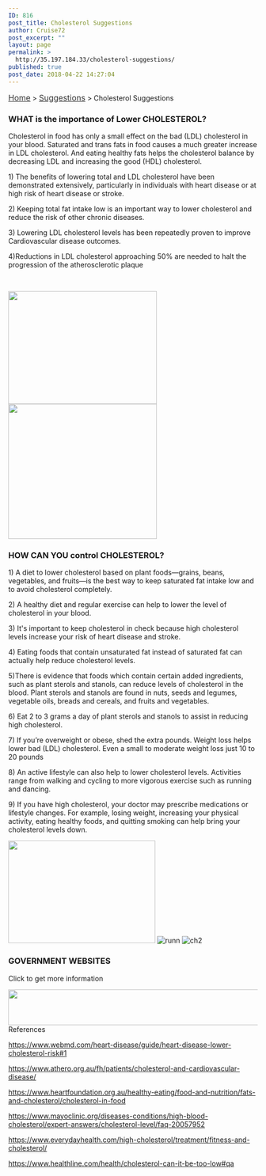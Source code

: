 ```yaml
---
ID: 816
post_title: Cholesterol Suggestions
author: Cruise72
post_excerpt: ""
layout: page
permalink: >
  http://35.197.184.33/cholesterol-suggestions/
published: true
post_date: 2018-04-22 14:27:04
---
```

<p><a style="font-size: 16px; color: #333333;" href="http://www.cvdhelper.tk/">Home</a> &gt; <a style="font-size: 16px; color: #333333;" href="http://www.cvdhelper.tk/suggestions/">Suggestions</a> &gt; Cholesterol Suggestions</p>		
			<h3>WHAT is the importance of Lower CHOLESTEROL?</h3>		
		<p>Cholesterol in food has only a small effect on the bad (LDL) cholesterol in your blood. Saturated and trans fats in food causes a much greater increase in LDL cholesterol. And eating healthy fats helps the cholesterol balance by decreasing LDL and increasing the good (HDL) cholesterol.</p><p>1) The benefits of lowering total and LDL cholesterol have been demonstrated extensively, particularly in individuals with heart disease or at high risk of heart disease or stroke.</p><p>2) Keeping total fat intake low is an important way to lower cholesterol and reduce the risk of other chronic diseases. </p><p>3) Lowering LDL cholesterol levels has been repeatedly proven to improve Cardiovascular disease outcomes. </p><p>4)Reductions in LDL cholesterol approaching 50% are needed to halt the progression of the atherosclerotic plaque</p><p> </p>		
										<img width="300" height="228" src="http://35.189.33.33/wp-content/uploads/2018/04/ch1-300x228.png" alt="" srcset="http://35.189.33.33/wp-content/uploads/2018/04/ch1-300x228.png 300w, http://35.189.33.33/wp-content/uploads/2018/04/ch1.png 390w" sizes="(max-width: 300px) 100vw, 300px" />											
										<img width="300" height="273" src="http://35.189.33.33/wp-content/uploads/2018/04/ch3-300x273.png" alt="" srcset="http://35.189.33.33/wp-content/uploads/2018/04/ch3-300x273.png 300w, http://35.189.33.33/wp-content/uploads/2018/04/ch3.png 308w" sizes="(max-width: 300px) 100vw, 300px" />											
			<h3>HOW CAN YOU control  CHOLESTEROL?</h3>		
		<p>1) A diet to lower cholesterol based on plant foods—grains, beans, vegetables, and fruits—is the best way to keep saturated fat intake low and to avoid cholesterol completely.</p><p>2) A healthy diet and regular exercise can help to lower the level of cholesterol in your blood.</p><p>3) It's important to keep cholesterol in check because high cholesterol levels increase your risk of heart disease and stroke.</p><p>4) Eating foods that contain unsaturated fat instead of saturated fat can actually help reduce cholesterol levels.</p><p>5)There is evidence that foods which contain certain added ingredients, such as plant sterols and stanols, can reduce levels of cholesterol in the blood. Plant sterols and stanols are found in nuts, seeds and legumes, vegetable oils, breads and cereals, and fruits and vegetables. </p><p>6) Eat 2 to 3 grams a day of plant sterols and stanols to assist in reducing high cholesterol. </p><p>7) If you’re overweight or obese, shed the extra pounds. Weight loss helps lower bad (LDL) cholesterol. Even a small to moderate weight loss just 10 to 20 pounds</p><p>8) An active lifestyle can also help to lower cholesterol levels. Activities range from walking and cycling to more vigorous exercise such as running and dancing.</p><p>9) If you have high cholesterol, your doctor may prescribe medications or lifestyle changes. For example, losing weight, increasing your physical activity, eating healthy foods, and quitting smoking can help bring your cholesterol levels down.</p>		
										<img width="297" height="207" src="http://35.189.33.33/wp-content/uploads/2018/04/lc.png" alt="" />											
										<img src="http://35.189.33.33/wp-content/uploads/elementor/thumbs/runn-np5i7lnezg0rtdznd0wdrrafvgodfawrmco74g58eo.png" title="runn" alt="runn" />											
										<img src="http://35.189.33.33/wp-content/uploads/elementor/thumbs/ch2-np5i97xer68jt7mzwq392cl0pcp4ojc4id4avlqtow.png" title="ch2" alt="ch2" />											
			<h3>GOVERNMENT WEBSITES</h3>		
		<p>Click to get more information</p>		
										<img width="831" height="72" src="http://35.189.33.33/wp-content/uploads/2018/04/Capture222-1.png" alt="" srcset="http://35.189.33.33/wp-content/uploads/2018/04/Capture222-1.png 831w, http://35.189.33.33/wp-content/uploads/2018/04/Capture222-1-300x26.png 300w, http://35.189.33.33/wp-content/uploads/2018/04/Capture222-1-768x67.png 768w" sizes="(max-width: 831px) 100vw, 831px" />											
												References  					
					<p><u>https://www.webmd.com/heart-disease/guide/heart-disease-lower-cholesterol-risk#1</u></p><p><u>https://www.athero.org.au/fh/patients/cholesterol-and-cardiovascular-disease/</u></p><p><u>https://www.heartfoundation.org.au/healthy-eating/food-and-nutrition/fats-and-cholesterol/cholesterol-in-food</u></p><p><u>https://www.mayoclinic.org/diseases-conditions/high-blood-cholesterol/expert-answers/cholesterol-level/faq-</u><u style="font-style: inherit; font-weight: inherit;">20057952</u></p><p><u>https://www.everydayhealth.com/high-cholesterol/treatment/fitness-and-cholesterol/</u></p><p><u>https://www.healthline.com/health/cholesterol-can-it-be-too-low#qa</u></p> 